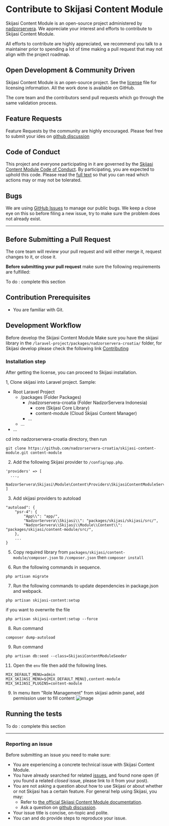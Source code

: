 # Contribute to Skijasi Content Module

Skijasi Content Module is an open-source project administered by [nadzorservera](https://soft.uatech.co.id). We appreciate your interest and efforts to contribute to Skijasi Content Module.

All efforts to contribute are highly appreciated, we recommend you talk to a maintainer prior to spending a lot of time making a pull request that may not align with the project roadmap.

## Open Development & Community Driven

Skijasi Content Module is an open-source project. See the [license](https://github.com/nadzorservera-croatia/skijasi-content-module/blob/master/license) file for licensing information. All the work done is available on GitHub.

The core team and the contributors send pull requests which go through the same validation process.

## Feature Requests

Feature Requests by the community are highly encouraged. Please feel free to submit your ides on [github discussion](https://github.com/nadzorservera-croatia/skijasi-content-module/discussions/categories/ideas)

## Code of Conduct

This project and everyone participating in it are governed by the [Skijasi Content Module Code of Conduct](code_of_conduct.md). By participating, you are expected to uphold this code. Please read the [full text](code_of_conduct.md) so that you can read which actions may or may not be tolerated.

## Bugs

We are using [GitHub Issues](https://github.com/nadzorservera-croatia/skijasi-content-module/issues) to manage our public bugs. We keep a close eye on this so before filing a new issue, try to make sure the problem does not already exist.

---

## Before Submitting a Pull Request

The core team will review your pull request and will either merge it, request changes to it, or close it.

**Before submitting your pull request** make sure the following requirements are fulfilled:

To do : complete this section

## Contribution Prerequisites

- You are familiar with Git.

## Development Workflow

Before develop the Skijasi Content Module Make sure you have the skijasi library in the `/laravel-project/packages/nadzorservera-croatia/` folder, for Skijasi develop please check the following link [Contributing](https://github.com/nadzorservera-croatia/skijasi/blob/main/CONTRIBUTING.md)

### Installation step

After getting the license, you can proceed to Skijasi installation.

1, Clone skijasi into Laravel project. Sample:
- Root Laravel Project
  - /packages (Folder Packages)
    - /nadzorservera-croatia (Folder NadzorServera Indonesia)
      - core (Skijasi Core Library) 
      - content-module (Cloud Skijasi Content Manager)
    - ...
  - ...
- ...

cd into nadzorservera-croatia directory, then run
```
git clone https://github.com/nadzorservera-croatia/skijasi-content-module.git content-module

```

2. Add the following Skijasi provider to ```/config/app.php```.

```
'providers' => [
  ...,
  NadzorServera\Skijasi\Module\Content\Providers\SkijasiContentModuleServiceProvider::class,
]
```

3. Add skijasi providers to autoload

```
"autoload": {
    "psr-4": {
        "App\\": "app/",
        "NadzorServera\\Skijasi\\": "packages/skijasi/skijasi/src/",
        "NadzorServera\\Skijasi\\Module\\Content\\": "packages/skijasi/content-module/src/",
    },
    ...
}
```

5. Copy required library from ```packages/skijasi/content-module/composer.json``` to ```/composer.json``` then ```composer install```

6. Run the following commands in sequence.
```
php artisan migrate
```

7. Run the following commands to update dependencies in package.json and webpack.
```
php artisan skijasi-content:setup
```
if you want to overwrite the file 
```
php artisan skijasi-content:setup --force
```

8. Run command 
```
composer dump-autoload
```
9. Run command 
```
php artisan db:seed --class=SkijasiContentModuleSeeder
```
11. Open the ```env``` file then add the following lines.
```
MIX_DEFAULT_MENU=admin
MIX_SKIJASI_MENU=${MIX_DEFAULT_MENU},content-module
MIX_SKIJASI_PLUGINS=content-module
```

9. In menu item "Role Management" from skijasi admin panel, add permission user to fill content
![image](https://user-images.githubusercontent.com/55905844/118775952-a90f3380-b8b1-11eb-9c32-d672f686aeb1.png)

## Running the tests

To do : complete this section

---

### Reporting an issue

Before submitting an issue you need to make sure:

- You are experiencing a concrete technical issue with Skijasi Content Module.
- You have already searched for related [issues](https://github.com/nadzorservera-croatia/skijasi-content-module/issues), and found none open (if you found a related _closed_ issue, please link to it from your post).
- You are not asking a question about how to use Skijasi or about whether or not Skijasi has a certain feature. For general help using Skijasi, you may:
  - Refer to [the official Skijasi Content Module documentation](https://github.com/nadzorservera-croatia/skijasi-content-module).
  - Ask a question on [github discussion](https://github.com/nadzorservera-croatia/skijasi-content-module/discussions).
- Your issue title is concise, on-topic and polite.
- You can and do provide steps to reproduce your issue.
